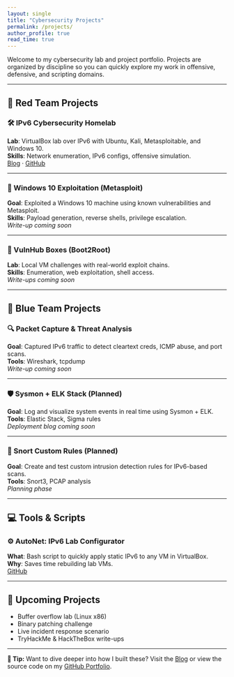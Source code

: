 ```yaml
---
layout: single
title: "Cybersecurity Projects"
permalink: /projects/
author_profile: true
read_time: true
---
```


Welcome to my cybersecurity lab and project portfolio. Projects are organized by discipline so you can quickly explore my work in offensive, defensive, and scripting domains.

---

## 🔴 Red Team Projects

### 🛠️ IPv6 Cybersecurity Homelab
**Lab**: VirtualBox lab over IPv6 with Ubuntu, Kali, Metasploitable, and Windows 10.  
**Skills**: Network enumeration, IPv6 configs, offensive simulation.  
[Blog](/blog/building-my-first-ipv6-cybersecurity-homelab/) · [GitHub](https://github.com/ramsesdutch)

---

### 🎯 Windows 10 Exploitation (Metasploit)
**Goal**: Exploited a Windows 10 machine using known vulnerabilities and Metasploit.  
**Skills**: Payload generation, reverse shells, privilege escalation.  
_Write-up coming soon_

---

### 📡 VulnHub Boxes (Boot2Root)
**Lab**: Local VM challenges with real-world exploit chains.  
**Skills**: Enumeration, web exploitation, shell access.  
_Write-ups coming soon_

---

## 🔵 Blue Team Projects

### 🔍 Packet Capture & Threat Analysis
**Goal**: Captured IPv6 traffic to detect cleartext creds, ICMP abuse, and port scans.  
**Tools**: Wireshark, tcpdump  
_Write-up coming soon_

---

### 🛡️ Sysmon + ELK Stack (Planned)
**Goal**: Log and visualize system events in real time using Sysmon + ELK.  
**Tools**: Elastic Stack, Sigma rules  
_Deployment blog coming soon_

---

### 🧪 Snort Custom Rules (Planned)
**Goal**: Create and test custom intrusion detection rules for IPv6-based scans.  
**Tools**: Snort3, PCAP analysis  
_Planning phase_

---

## 💻 Tools & Scripts

### ⚙️ AutoNet: IPv6 Lab Configurator
**What**: Bash script to quickly apply static IPv6 to any VM in VirtualBox.  
**Why**: Saves time rebuilding lab VMs.  
[GitHub](https://github.com/ramsesdutch)

---

## 🚀 Upcoming Projects

- Buffer overflow lab (Linux x86)  
- Binary patching challenge  
- Live incident response scenario  
- TryHackMe & HackTheBox write-ups

---

**🧭 Tip:** Want to dive deeper into how I built these? Visit the [Blog](/blog/) or view the source code on my [GitHub Portfolio](https://github.com/ramsesdutch).
